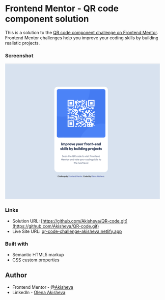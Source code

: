 # Frontend Mentor - QR code component solution

This is a solution to the [QR code component challenge on Frontend Mentor](https://www.frontendmentor.io/challenges/qr-code-component-iux_sIO_H). Frontend Mentor challenges help you improve your coding skills by building realistic projects. 


### Screenshot

![](./images/screeshot.png)

### Links

- Solution URL: [https://github.com/Akisheva/QR-code.git](https://github.com/Akisheva/QR-code.git)
- Live Site URL: [qr-code-challenge-akisheva.netlify.app](qr-code-challenge-akisheva.netlify.app)

### Built with

- Semantic HTML5 markup
- CSS custom properties

## Author

- Frontend Mentor - [@Akisheva](https://www.frontendmentor.io/profile/Akisheva)
- LinkedIn - [Olena Akisheva](https://www.linkedin.com/in/elena-akisheva-242b0b23b/)

